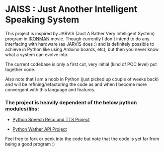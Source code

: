 # JAISS : Just Another Intelligent Speaking System

This project is inspired by JARVIS (Just A Rather Very Intelligent System) program in [IRONMAN](http://bit.ly/sJ4lCc) movie.
Though currently I don't intend to do any interfacing with hardware (as JARVIS does :) and is 
definitely possible to achieve in Python like using Arduino boards, etc), but then you never
know what a system can evolve into.

The current codebase is only a first cut, very initial (kind of POC level) put together code.

Also note that I am a noob in Python (just picked up couple of weeks back) and will be refining/refactoring the code
as and when I become more convergent with this language and features.

### The project is heavily dependent of the below python modules/libs:

* [Python Speech Reco and TTS Project](http://code.google.com/p/pyspeech/)

* [Python Wather API Project](http://code.google.com/p/python-weather-api/)

Feel free to fork or peek into the code but note that the code is yet far from being a good program :)